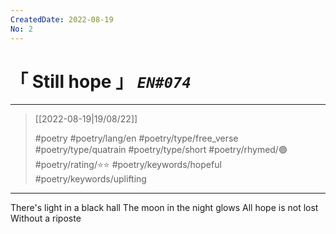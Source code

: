 ```yaml
---
CreatedDate: 2022-08-19
No: 2
---
```

# &#12300; Still hope &#12301; *`EN#074`*

---

> [[2022-08-19|19/08/22]]
> 
> #poetry 
> #poetry/lang/en 
> #poetry/type/free_verse #poetry/type/quatrain #poetry/type/short 
> #poetry/rhymed/🟢 
> #poetry/rating/⭐⭐ 
> #poetry/keywords/hopeful #poetry/keywords/uplifting 

---

There's light in a black hall
The moon in the night glows 
All hope is not lost
Without a riposte